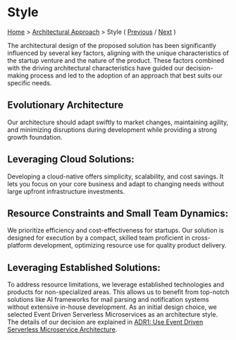 # Style

[Home](../README.md) > [Architectural Approach](../README.md#architectural-approach) > Style ( [Previous](./1-characteristics.md) / [Next](../3-solution-design/1-actors.md) )

The architectural design of the proposed solution has been significantly influenced by several key factors, aligning with the unique characteristics of the startup venture and the nature of the product. These factors combined with the driving architectural characteristics have guided our decision-making process and led to the adoption of an approach that best suits our specific needs.

## Evolutionary Architecture
Our architecture should adapt swiftly to market changes, maintaining agility, and minimizing disruptions during development while providing a strong growth foundation.

## Leveraging Cloud Solutions:
Developing a cloud-native offers simplicity, scalability, and cost savings. It lets you focus on your core business and adapt to changing needs without large upfront infrastructure investments.

## Resource Constraints and Small Team Dynamics:
We prioritize efficiency and cost-effectiveness for startups. Our solution is designed for execution by a compact, skilled team proficient in cross-platform development, optimizing resource use for quality product delivery.

## Leveraging Established Solutions:
To address resource limitations, we leverage established technologies and products for non-specialized areas. This allows us to benefit from top-notch solutions like AI frameworks for mail parsing and notification systems without extensive in-house development.
As an initial design choice, we selected Event Driven Serverless Microservices as an architecture style. The details of our decision are explained in [ADR1: Use Event Driven Serverless Microservice Architecture](././4-decision-records/adr1-use-event-driven-serverless-microservice-architecture.md). 


